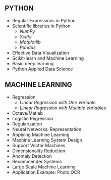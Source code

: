 ## PYTHON 

* Regular Expressions in Python
* Scientific libraries in Python 
  * *NumPy*
  * *SciPy*
  * *Matplotlib*
  * *Pandas*
* Effective Data Visualization
* Scikit-learn and Machine Learning 
* Basic deep learning
* Python Applied Data Science 

## MACHINE LEARNING

* Regression
  * *Linear Regression with One Variable*
  * *Linear Regression with Multiple Variables*
* Octave/Matlab
* Logistic Regression
* Regularization
* Neural Networks: Representation
* Applying Machine Learning
* Machine Learning System Design
* Support Vector Machines
* Dimensionality Reduction
* Anomaly Detection
* Recommender Systems
* Large Scale Machine Learning
* Application Example: Photo OCR
